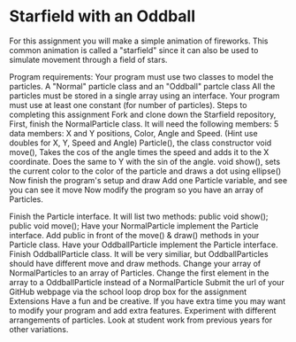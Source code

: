 Starfield with an Oddball
=========================
For this assignment you will make a simple animation of fireworks. This common animation is called a "starfield" since it can also be used to simulate movement through a field of stars.
 
Program requirements:
Your program must use two classes to model the particles. A "Normal" particle class and an "Oddball" partcle class
All the particles must be stored in a single array using an interface.
Your program must use at least one constant (for number of particles).
Steps to completing this assignment
Fork and clone down the Starfield repository,
First, finish the NormalParticle class. It will need the following members:
5 data members: X and Y positions, Color, Angle and Speed. (Hint use doubles for X, Y, Speed and Angle)
Particle(), the class constructor
void move(), Takes the cos of the angle times the speed and adds it to the X coordinate. Does the same to Y with the sin of the angle.
void show(), sets the current color to the color of the particle and draws a dot using ellipse()
Now finish the program's setup and draw
Add one Particle variable, and see you can see it move
Now modify the program so you have an array of Particles.
 
Finish the Particle interface. It will list two methods:
public void show();
public void move();
Have your NormalParticle implement the Particle interface.
Add public in front of the move() & draw() methods in your Particle class.
Have your OddballParticle implement the Particle interface.
Finish OddballParticle class. It will be very similiar, but OddballParticles should have different move and draw methods.
Change your array of NormalParticles to an array of Particles.
Change the first element in the array to a OddballParticle instead of a NormalParticle
Submit the url of your GitHub webpage via the school loop drop box for the assignment
Extensions
Have a fun and be creative. If you have extra time you may want to modify your program and add extra features. Experiment with different arrangements of particles. Look at student work from previous years for other variations.
